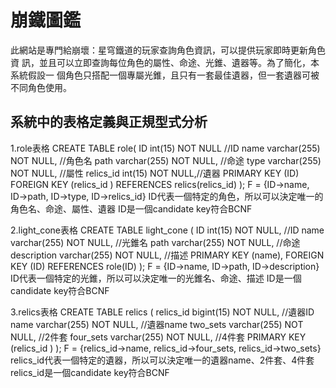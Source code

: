 # 崩鐵圖鑑

此網站是專門給崩壞：星穹鐵道的玩家查詢角色資訊，可以提供玩家即時更新角色資
訊，並且可以立即查詢每位角色的屬性、命途、光錐、遺器等。為了簡化，本系統假設一
個角色只搭配一個專屬光錐，且只有一套最佳遺器，但一套遺器可被不同角色使用。

## 系統中的表格定義與正規型式分析

1.role表格
  CREATE TABLE role(
  ID int(15) NOT NULL //ID
  name varchar(255) NOT NULL, //角色名
  path varchar(255) NOT NULL, //命途
  type varchar(255) NOT NULL, //屬性
  relics_id int(15) NOT NULL,//遺器
  PRIMARY KEY (ID)
  FOREIGN KEY (relics_id ) REFERENCES relics(relics_id)
);
F = {ID→name, ID→path, ID→type, ID→relics_id}
ID代表一個特定的角色，所以可以決定唯一的角色名、命途、屬性、遺器
ID是一個candidate key符合BCNF

2.light_cone表格
CREATE TABLE light_cone (
ID int(15) NOT NULL, //ID
name varchar(255) NOT NULL, //光錐名
path varchar(255) NOT NULL, //命途
description varchar(255) NOT NULL, //描述
PRIMARY KEY (name),
FOREIGN KEY (ID) REFERENCES role(ID)
);
F = {ID→name, ID→path, ID→description}
ID代表一個特定的光錐，所以可以決定唯一的光錐名、命途、描述
ID是一個candidate key符合BCNF

3.relics表格
CREATE TABLE relics (
relics_id bigint(15) NOT NULL, //遺器ID
name varchar(255) NOT NULL, //遺器name
two_sets varchar(255) NOT NULL, //2件套
four_sets varchar(255) NOT NULL, //4件套
PRIMARY KEY (relics_id )
);
F = {relics_id→name, relics_id→four_sets, relics_id→two_sets}
relics_id代表一個特定的遺器，所以可以決定唯一的遺器name、2件套、4件套
relics_id是一個candidate key符合BCNF

